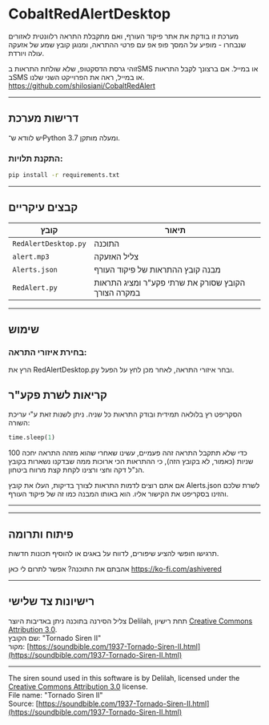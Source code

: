 # CobaltRedAlertDesktop

מערכת זו בודקת את אתר פיקוד העורף, ואם מתקבלת התראה רלוונטית לאזורים שנבחרו - מופיע על המסך פופ אפ עם פרטי ההתראה, ומנוגן קובץ שמע של אזעקה עולה ויורדת.

זוהי גרסת הדסקטופ, שלא שולחת התראות בSMS או במייל.
אם ברצונך לקבל התראות בSMS או במייל, ראה את הפרוייקט השני שלנו.
https://github.com/shilosiani/CobaltRedAlert

---

## דרישות מערכת

יש לוודא ש־Python 3.7 ומעלה מותקן.

### התקנת תלויות:

```bash
pip install -r requirements.txt
```


---

## קבצים עיקריים

| קובץ | תיאור |
|------|--------|
| `RedAlertDesktop.py` | התוכנה |
| `alert.mp3` | צליל האזעקה |
| `Alerts.json` | מבנה קובץ ההתראות של פיקוד העורף |
| `RedAlert.py` | הקובץ שסורק את שרתי פקע"ר ומציג התראות במקרה הצורך |

---

## שימוש

### בחירת איזורי התראה:

הרץ את RedAlertDesktop.py ובחר איזורי התראה,
לאחר מכן לחץ על הפעל.


## קריאות לשרת פקע"ר


הסקריפט רץ בלולאה תמידית ובודק התראות כל שניה. ניתן לשנות זאת ע"י עריכת השורה:
```python
time.sleep(1)
```
כדי שלא תתקבל התראה זהה פעמיים, עשינו שאחרי שהוא מזהה התראה יחכה 100 שניות (כאמור, לא בקובץ הזה), כי ההתראות הכי ארוכות ממה שבדקנו נשארות בקובץ הנ"ל דקה וחצי ורצינו לקחת קצת מרווח ביטחון.

אם אתם רוצים לדמות התראות לצורך בדיקות, העלו את קובץ Alerts.json לשרת שלכם והזינו בסקריפט את הקישור אליו. הוא באותו המבנה כמו זה של פיקוד העורף.

---

---

## פיתוח ותרומה

תרגישו חופשי להציע שיפורים, לדווח על באגים או להוסיף תכונות חדשות.

אהבתם את התוכנה? אפשר לתרום לי כאן
https://ko-fi.com/ashivered

---

## רישיונות צד שלישי


צליל הסירנה בתוכנה ניתן באדיבות היוצר Delilah, תחת רישיון [Creative Commons Attribution 3.0](https://creativecommons.org/licenses/by/3.0/).  
שם הקובץ: "Tornado Siren II"  
מקור: [https://soundbible.com/1937-Tornado-Siren-II.html](https://soundbible.com/1937-Tornado-Siren-II.html)  

---

The siren sound used in this software is by Delilah, licensed under the [Creative Commons Attribution 3.0](https://creativecommons.org/licenses/by/3.0/) license.  
File name: "Tornado Siren II"  
Source: [https://soundbible.com/1937-Tornado-Siren-II.html](https://soundbible.com/1937-Tornado-Siren-II.html)  


